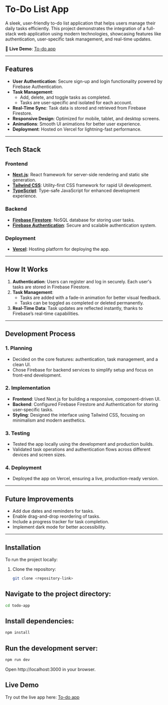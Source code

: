# To-Do List App

A sleek, user-friendly to-do list application that helps users manage their daily tasks efficiently. This project demonstrates the integration of a full-stack web application using modern technologies, showcasing features like authentication, user-specific task management, and real-time updates.

🚀 **Live Demo**: [To-do app](https://todo-jyulqlb9p-anilpirwaniis-projects.vercel.app/)

---

## Features
- **User Authentication**: Secure sign-up and login functionality powered by Firebase Authentication.
- **Task Management**:
  - Add, delete, and toggle tasks as completed.
  - Tasks are user-specific and isolated for each account.
- **Real-Time Sync**: Task data is stored and retrieved from Firebase Firestore.
- **Responsive Design**: Optimized for mobile, tablet, and desktop screens.
- **Animations**: Smooth UI animations for better user experience.
- **Deployment**: Hosted on Vercel for lightning-fast performance.

---

## Tech Stack
### **Frontend**
- **[Next.js](https://nextjs.org/)**: React framework for server-side rendering and static site generation.
- **[Tailwind CSS](https://tailwindcss.com/)**: Utility-first CSS framework for rapid UI development.
- **[TypeScript](https://www.typescriptlang.org/)**: Type-safe JavaScript for enhanced development experience.

### **Backend**
- **[Firebase Firestore](https://firebase.google.com/docs/firestore)**: NoSQL database for storing user tasks.
- **[Firebase Authentication](https://firebase.google.com/docs/auth)**: Secure and scalable authentication system.

### **Deployment**
- **[Vercel](https://vercel.com/)**: Hosting platform for deploying the app.

---

## How It Works
1. **Authentication**: Users can register and log in securely. Each user's tasks are stored in Firebase Firestore.
2. **Task Management**:
   - Tasks are added with a fade-in animation for better visual feedback.
   - Tasks can be toggled as completed or deleted permanently.
3. **Real-Time Data**: Task updates are reflected instantly, thanks to Firebase’s real-time capabilities.

---

## Development Process
### **1. Planning**
- Decided on the core features: authentication, task management, and a clean UI.
- Chose Firebase for backend services to simplify setup and focus on front-end development.

### **2. Implementation**
- **Frontend**: Used Next.js for building a responsive, component-driven UI.
- **Backend**: Configured Firebase Firestore and Authentication for storing user-specific tasks.
- **Styling**: Designed the interface using Tailwind CSS, focusing on minimalism and modern aesthetics.

### **3. Testing**
- Tested the app locally using the development and production builds.
- Validated task operations and authentication flows across different devices and screen sizes.

### **4. Deployment**
- Deployed the app on Vercel, ensuring a live, production-ready version.

---

## Future Improvements
- Add due dates and reminders for tasks.
- Enable drag-and-drop reordering of tasks.
- Include a progress tracker for task completion.
- Implement dark mode for better accessibility.

---

## Installation
To run the project locally:
1. Clone the repository:
   ```bash
   git clone <repository-link>
   ```
## Navigate to the project directory:
``` bash
cd todo-app
```
## Install dependencies:
```bash
npm install
```
## Run the development server:
```bash
npm run dev
```
Open http://localhost:3000 in your browser.

## Live Demo
Try out the live app here: [To-do app](https://todo-jyulqlb9p-anilpirwaniis-projects.vercel.app/)